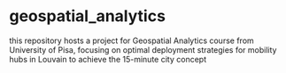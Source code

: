 # geospatial_analytics
this repository hosts a project for Geospatial Analytics course from University of Pisa, focusing on optimal deployment strategies for mobility hubs in Louvain to achieve the 15-minute city concept
